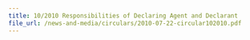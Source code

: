 ```yaml
---
title: 10/2010 Responsibilities of Declaring Agent and Declarant
file_url: /news-and-media/circulars/2010-07-22-circular102010.pdf
---
```

